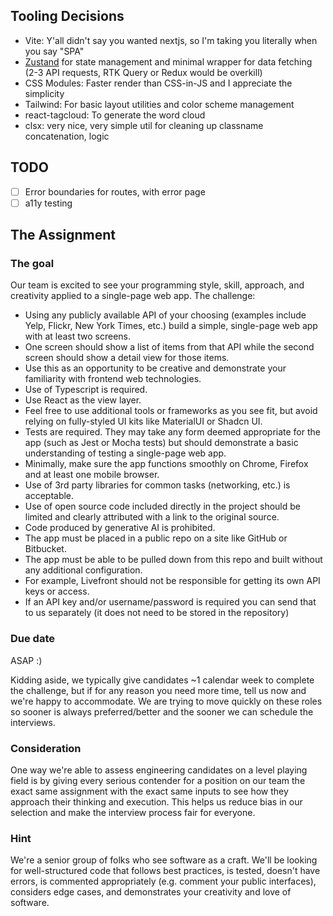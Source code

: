 ## Tooling Decisions

- Vite: Y'all didn't say you wanted nextjs, so I'm taking you literally when you say "SPA"
- [Zustand](https://zustand.docs.pmnd.rs/getting-started/introduction) for state management and minimal wrapper for data fetching (2-3 API requests, RTK Query or Redux would be overkill)
- CSS Modules: Faster render than CSS-in-JS and I appreciate the simplicity
- Tailwind: For basic layout utilities and color scheme management
- react-tagcloud: To generate the word cloud
- clsx: very nice, very simple util for cleaning up classname concatenation, logic

## TODO

- [ ] Error boundaries for routes, with error page
- [ ] a11y testing

## The Assignment

### The goal

Our team is excited to see your programming style, skill, approach, and creativity applied to a single-page web app. The challenge:

- Using any publicly available API of your choosing (examples include Yelp, Flickr, New York Times, etc.) build a simple, single-page web app with at least two screens.
- One screen should show a list of items from that API while the second screen should show a detail view for those items.
- Use this as an opportunity to be creative and demonstrate your familiarity with frontend web technologies.
- Use of Typescript is required.
- Use React as the view layer.
- Feel free to use additional tools or frameworks as you see fit, but avoid relying on fully-styled UI kits like MaterialUI or Shadcn UI.
- Tests are required. They may take any form deemed appropriate for the app (such as Jest or Mocha tests) but should demonstrate a basic understanding of testing a single-page web app.
- Minimally, make sure the app functions smoothly on Chrome, Firefox and at least one mobile browser.
- Use of 3rd party libraries for common tasks (networking, etc.) is acceptable.
- Use of open source code included directly in the project should be limited and clearly attributed with a link to the original source.
- Code produced by generative AI is prohibited.
- The app must be placed in a public repo on a site like GitHub or Bitbucket.
- The app must be able to be pulled down from this repo and built without any additional configuration.
- For example, Livefront should not be responsible for getting its own API keys or access.
- If an API key and/or username/password is required you can send that to us separately (it does not need to be stored in the repository)

 ### Due date

 ASAP :)

 Kidding aside, we typically give candidates ~1 calendar week to complete the challenge, but if for any reason you need more time, tell us now and we're happy to accommodate. We are trying to move quickly on these roles so sooner is always preferred/better and the sooner we can schedule the interviews.

 ### Consideration

 One way we're able to assess engineering candidates on a level playing field is by giving every serious contender for a position on our team the exact same assignment with the exact same inputs to see how they approach their thinking and execution.  This helps us reduce bias in our selection and make the interview process fair for everyone.

 ### Hint

 We're a senior group of folks who see software as a craft. We'll be looking for well-structured code that follows best practices, is tested, doesn't have errors, is commented appropriately (e.g. comment your public interfaces), considers edge cases, and demonstrates your creativity and love of software.

